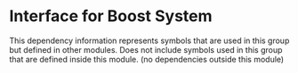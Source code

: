 
# Interface for Boost System
This dependency information represents symbols that are used in this group but defined in other modules.  Does not include symbols used in this group that are defined inside this module.
(no dependencies outside this module)
